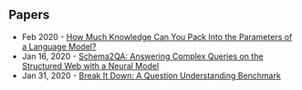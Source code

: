 ## Papers
- Feb 2020 - [How Much Knowledge Can You Pack Into the Parameters of a Language Model?](https://craffel.github.io/publications/arxiv2020how.pdf)
- Jan 16, 2020 - [Schema2QA: Answering Complex Queries on the Structured Web with a Neural Model](https://arxiv.org/abs/2001.05609)
- Jan 31, 2020 - [Break It Down: A Question Understanding Benchmark](https://arxiv.org/abs/2001.11770v1)